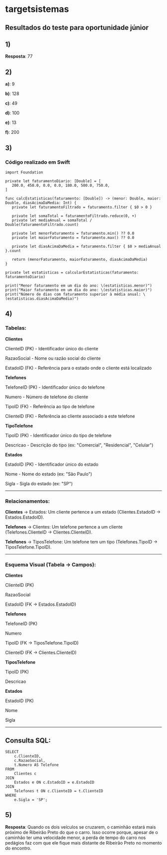# targetsistemas
## Resultados do teste para oportunidade júnior

## 1)
**Resposta**: 77

## 2)
**a)**: 9 

**b)**: 128 

**c)**: 49 

**d)**: 100 

**e)**: 13 

**f)**: 200

## 3)
### Código realizado em Swift
 ```
import Foundation

private let faturamentoDiario: [Double] = [
    200.0, 450.0, 0.0, 0.0, 180.0, 500.0, 750.0, 
]

func calcEstatisticas(faturamento: [Double]) -> (menor: Double, maior: Double, diasAcimaDaMedia: Int) {
    private let faturamentoFiltrado = faturamento.filter { $0 > 0 }
    
    private let somaTotal = faturamentoFiltrado.reduce(0, +)
    private let mediaAnual = somaTotal / Double(faturamentoFiltrado.count)
    
    private let menorFaturamento = faturamento.min() ?? 0.0
    private let maiorFaturamento = faturamento.max() ?? 0.0
    
    private let diasAcimaDaMedia = faturamento.filter { $0 > mediaAnual }.count
    
    return (menorFaturamento, maiorFaturamento, diasAcimaDaMedia)
}

private let estatisticas = calcularEstatisticas(faturamento: faturamentoDiario)

print("Menor faturamento em um dia do ano: \(estatisticas.menor)")
print("Maior faturamento em um dia do ano: \(estatisticas.maior)")
print("Número de dias com faturamento superior à média anual: \(estatisticas.diasAcimaDaMedia)")
```

## 4)
### Tabelas:

**Clientes**

ClienteID (PK) - Identificador único do cliente 

RazaoSocial - Nome ou razão social do cliente 

EstadoID (FK) - Referência para o estado onde o cliente está localizado

**Telefones**

TelefoneID (PK) - Identificador único do telefone 

Numero - Número de telefone do cliente 

TipoID (FK) - Referência ao tipo de telefone 

ClienteID (FK) - Referência ao cliente associado a este telefone

**TipoTelefone**

TipoID (PK) - Identificador único do tipo de telefone 

Descricao - Descrição do tipo (ex: "Comercial", "Residencial", "Celular")

**Estados**

EstadoID (PK) - Identificador único do estado 

Nome - Nome do estado (ex: "São Paulo") 

Sigla - Sigla do estado (ex: "SP") 

---


### Relacionamentos: 

**Clientes** → Estados: Um cliente pertence a um estado (Clientes.EstadoID → Estados.EstadoID). 

**Telefones** → Clientes: Um telefone pertence a um cliente (Telefones.ClienteID → Clientes.ClienteID). 

**Telefones** → TiposTelefone: Um telefone tem um tipo (Telefones.TipoID → TiposTelefone.TipoID).  

---


### Esquema Visual (Tabela → Campos):
**Clientes**

ClienteID (PK) 

RazaoSocial 

EstadoID (FK → Estados.EstadoID) 

**Telefones**

TelefoneID (PK) 

Numero 

TipoID (FK → TiposTelefone.TipoID) 

ClienteID (FK → Clientes.ClienteID) 

**TiposTelefone**

TipoID (PK) 

Descricao 

**Estados**

EstadoID (PK) 

Nome 

Sigla  

---
## Consulta SQL:
```
SELECT
    c.ClienteID,
    c.RazaoSocial,
    t.Numero AS Telefone
FROM
    Clientes c
JOIN
    Estados e ON c.EstadoID = e.EstadoID
JOIN
    Telefones t ON c.ClienteID = t.ClienteID
WHERE
    e.Sigla = 'SP';
```

## 5)
**Resposta**: 
Quando os dois veículos se cruzarem, o caminhão estará mais próximo de Ribeirão Preto do que o carro. Isso ocorre porque, apesar de o caminhão ter uma velocidade menor, a perda de tempo do carro nos pedágios faz com que ele fique mais distante de Ribeirão Preto no momento do encontro.



